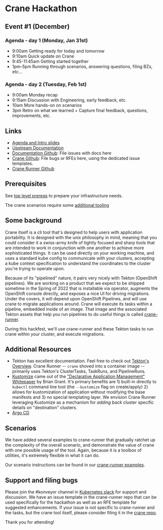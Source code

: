# Crane Hackathon

## Event #1 (December)

### Agenda - day 1 (Monday, Jan 31st)
* 9:00am Getting ready for today and tomorrow
* 9:10am Quick update on Crane
* 9:45-11:45am  Getting started together
* 1pm-5pm Running through scenarios, answering questions, filing BZs, etc...

### Agenda - day 2 (Tuesday, Feb 1st)
* 9:00am Monday recap
* 9:15am Discussion with Engineering, early feedback, etc.
* 10am More hands-on on scenarios
* 3pm Retro on what we learned + Capture final feedback, questions, improvements, etc. 


## Links

* [Agenda and Intro slides](https://docs.google.com/presentation/d/1pOZOTv_8p9lIKbp8-R5291OfyMGkdZDTT9AYxSVgJTU/edit?usp=sharing)
* [Upstream Documentation](https://crane-docs.konveyor.io)
* [Documentation Github](https://github.com/konveyor/crane-documentation): File issues with docs here
* [Crane Github](https://github.com/konveyor/crane): File bugs or RFEs here,
using the dedicated issue templates.
* [Crane Runner Github](https://github.com/konveyor/crane-runner)

## Prerequisites

See [top level prereqs](../README.md#prerequisites) to prepare your infrastructure needs.

The crane scenarios require some [additional tooling](../README.md#crane-specific-prereqs)

## Some background

Crane itself is a cli tool that's designed to help users with application
portability. It is designed with the unix philosophy in mind, meaning that you
could consider it a swiss-army knife of tightly focused and sharp tools that
are intended to work in conjunction with one another to achieve more sophisticated
things. It can be used directly on your working machine, and uses a standard
kube config to communicate with your clusters, accepting a kube context specification
to understand the coordinates to the cluster you're trying to operate upon.

Because of its "pipelined" nature, it pairs very nicely with Tekton (OpenShift pipelines).
We are working on a product that we expect to be shipped sometime in the Spring
of 2022 that is installable via operator, augments the OpenShift console directly,
and exposes a nice UI for driving migrations. Under the covers, it will depend
upon OpenShift Pipelines, and will use crane to migrate applications around.
Crane will execute its tasks within a pipeline, embedded inside of an image.
That image and the associated Tekton assets that help you run pipelines to
do useful things is called [crane-runner](https://github.com/konveyor/crane-runner).

During this hackfest, we'll use crane-runner and these Tekton tasks to run
crane within your cluster, and execute migrations.

## Additional Resources

* Tekton has excellent documentation. Feel free to check out
    [Tekton's Overview](https://tekton.dev/docs/overview/). Crane Runner --
    `crane` shoved into a container image -- primarily uses Tekton's
    ClusterTasks, TaskRuns, and PipelineRuns.
* [Kustomize](https://tekton.dev/docs/overview/) came out of the
    ["Declarative Application Management" Whitepaper](https://github.com/kubernetes/community/blob/master/contributors/design-proposals/architecture/declarative-application-management.md)
    by Brian Grant. It's primary benefits are 1) built-in directly to `kubectl`
    command line tool (the `--kustomize` flag on create/apply) 2) allows for
    kustomization of application without modifying the base manifests and 3) no
    special templating layer. We envision Crane Runner leveraging Kustomize as a
    mechanism for _adding back_ cluster specific details on "destination"
    clusters.
* [Argo CD](https://argo-cd.readthedocs.io/en/stable/)

## Scenarios

We have added several examples to crane-runner that gradually ratchet up the
complexity of the overall scenario, and demonstrate the value of crane with
one possible usage of the tool. Again, because it is a toolbox of utilities,
it's extremely flexible in what it can do.

Our scenario instructions can be found in our [crane-runner examples](https://github.com/konveyor/crane-runner/tree/main/examples).

## Support and filing bugs

Please join the #konveyor channel in [Kubernetes slack](https://k8s.slack.com/) for support and
discussion. We have an issue template in the crane-runner repo that can be
used specifically for the hackathon as well as an RFE template for suggested enhancements.
If your issue is not specific to crane-runner and the tasks, but the crane tool
itself, please consider filing it in the [crane repo](https://github.com/konveyor/crane).

Thank you for attending!
